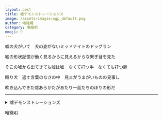 ```yaml
---
layout: post
title: 嘘デモンストレーションズ
image: /assets/images/ogp_default.png
author: 唯織明
category: 唯織明
emoji: 🖱️
---
```


<div class="tanka-area"><div class="tanka">
<p>嘘の犬がいて　犬の姿がないミッドナイトのドッグラン</p>
<p>嘘の形状記憶が動く見るからに見えるからな繋ぎ目を見た</p>
<p>そこの嘘から出てきても嘘は嘘　なくて打つ手　なくても打つ脈</p>
<p>眠り犬　返す言葉のなさの中　見まがうまがいものの見事し</p>
<p>吹き込んできた嘘あらかたがあたり一面たちのぼりの形だ</p></div></div>

---

<details><summary>嘘デモンストレーションズ</summary>
嘘の犬がいて　犬の姿がないミッドナイトのドッグラン<br/>
嘘の形状記憶が動く見るからに見えるからな繋ぎ目を見た<br/>
そこの嘘から出てきても嘘は嘘　なくて打つ手　なくても打つ脈<br/>
眠り犬　返す言葉のなさの中　見まがうまがいものの見事し<br/>
吹き込んできた嘘あらかたがあたり一面たちのぼりの形だ<br/>
</details>

唯織明
